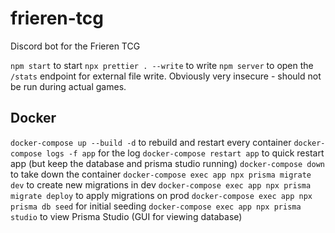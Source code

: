 # frieren-tcg

Discord bot for the Frieren TCG

`npm start` to start
`npx prettier . --write` to write
`npm server` to open the `/stats` endpoint for external file write. Obviously very insecure - should not be run during actual games.

## Docker

`docker-compose up --build -d` to rebuild and restart every container
`docker-compose logs -f app` for the log
`docker-compose restart app` to quick restart app (but keep the database and prisma studio running)
`docker-compose down` to take down the container
`docker-compose exec app npx prisma migrate dev` to create new migrations in dev
`docker-compose exec app npx prisma migrate deploy` to apply migrations on prod
`docker-compose exec app npx prisma db seed` for initial seeding
`docker-compose exec app npx prisma studio` to view Prisma Studio (GUI for viewing database)
